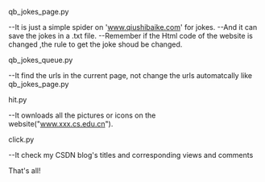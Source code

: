 qb_jokes_page.py

--It is just a simple spider on 'www.qiushibaike.com' for jokes.
--And it can save the jokes in a .txt file.
--Remember if the Html code of the website is changed ,the rule to get the joke shoud be changed.

qb_jokes_queue.py

--It find the urls in the current page, not change the urls automatcally like qb_jokes_page.py

hit.py

--It ownloads all the pictures or icons on the website("www.xxx.cs.edu.cn").

click.py

--It check my CSDN blog's titles and corresponding views and comments

That's all!
